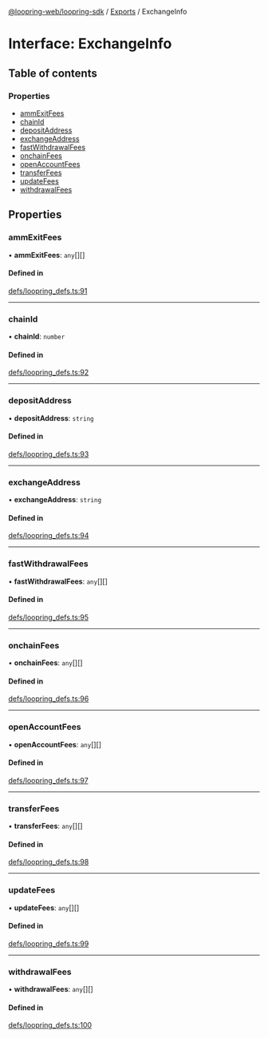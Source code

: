 [@loopring-web/loopring-sdk](../README.md) / [Exports](../modules.md) / ExchangeInfo

# Interface: ExchangeInfo

## Table of contents

### Properties

- [ammExitFees](ExchangeInfo.md#ammexitfees)
- [chainId](ExchangeInfo.md#chainid)
- [depositAddress](ExchangeInfo.md#depositaddress)
- [exchangeAddress](ExchangeInfo.md#exchangeaddress)
- [fastWithdrawalFees](ExchangeInfo.md#fastwithdrawalfees)
- [onchainFees](ExchangeInfo.md#onchainfees)
- [openAccountFees](ExchangeInfo.md#openaccountfees)
- [transferFees](ExchangeInfo.md#transferfees)
- [updateFees](ExchangeInfo.md#updatefees)
- [withdrawalFees](ExchangeInfo.md#withdrawalfees)

## Properties

### ammExitFees

• **ammExitFees**: `any`[][]

#### Defined in

[defs/loopring_defs.ts:91](https://github.com/Loopring/loopring_sdk/blob/427d9da/src/defs/loopring_defs.ts#L91)

___

### chainId

• **chainId**: `number`

#### Defined in

[defs/loopring_defs.ts:92](https://github.com/Loopring/loopring_sdk/blob/427d9da/src/defs/loopring_defs.ts#L92)

___

### depositAddress

• **depositAddress**: `string`

#### Defined in

[defs/loopring_defs.ts:93](https://github.com/Loopring/loopring_sdk/blob/427d9da/src/defs/loopring_defs.ts#L93)

___

### exchangeAddress

• **exchangeAddress**: `string`

#### Defined in

[defs/loopring_defs.ts:94](https://github.com/Loopring/loopring_sdk/blob/427d9da/src/defs/loopring_defs.ts#L94)

___

### fastWithdrawalFees

• **fastWithdrawalFees**: `any`[][]

#### Defined in

[defs/loopring_defs.ts:95](https://github.com/Loopring/loopring_sdk/blob/427d9da/src/defs/loopring_defs.ts#L95)

___

### onchainFees

• **onchainFees**: `any`[][]

#### Defined in

[defs/loopring_defs.ts:96](https://github.com/Loopring/loopring_sdk/blob/427d9da/src/defs/loopring_defs.ts#L96)

___

### openAccountFees

• **openAccountFees**: `any`[][]

#### Defined in

[defs/loopring_defs.ts:97](https://github.com/Loopring/loopring_sdk/blob/427d9da/src/defs/loopring_defs.ts#L97)

___

### transferFees

• **transferFees**: `any`[][]

#### Defined in

[defs/loopring_defs.ts:98](https://github.com/Loopring/loopring_sdk/blob/427d9da/src/defs/loopring_defs.ts#L98)

___

### updateFees

• **updateFees**: `any`[][]

#### Defined in

[defs/loopring_defs.ts:99](https://github.com/Loopring/loopring_sdk/blob/427d9da/src/defs/loopring_defs.ts#L99)

___

### withdrawalFees

• **withdrawalFees**: `any`[][]

#### Defined in

[defs/loopring_defs.ts:100](https://github.com/Loopring/loopring_sdk/blob/427d9da/src/defs/loopring_defs.ts#L100)

